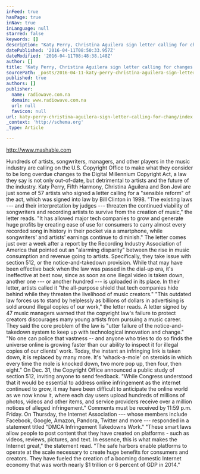 ```yaml
---
inFeed: true
hasPage: true
inNav: true
inLanguage: null
starred: false
keywords: []
description: "Katy Perry, Christina Aguilera sign letter calling for changes to copyright law   Details Category: Entertainment News Published on Thursday, 07 April 2016 06:00 http://www.mashable.com Hundreds of artists, songwriters, managers, and other players in the music industry are calling on the U.S. Copyright Office to make what they consider to be long overdue changes to the Digital Millennium Copyright Act, a law they say is not only out-of-date, but detrimental to artists and the future of the industry.\_  Katy Perry, Fifth Harmony, Christina Aguilera and Bon Jovi are just some of 57 artists who signed a letter calling for a \"sensible reform\" of the act, which was signed into law by Bill Clinton in 1998.\_  \"The existing laws — and their interpretation by judges — threaten the continued viability of songwriters and recording artists to survive from the creation of music,\" the letter reads. \"It has allowed major tech companies to grow and generate huge profits by creating ease of use for consumers to carry almost every recorded song in history in their pocket via a smartphone, while songwriters’ and artists’ earnings continue to diminish.\"  The letter comes just over a week after\_a report by the Recording Industry Association of America\_that pointed out an \"alarming disparity\" between the rise in music consumption and revenue going to artists.\_  Specifically, they take issue with section 512, or the notice-and-takedown provision. While that may have been effective back when the law was passed in the dial-up era, it's ineffective at best now, since as soon as one illegal video is taken down, another one — or another hundred — is uploaded in its place. In their letter, artists called it \"the all-purpose shield that tech companies hide behind while they threaten the livelihood of music creators.\"\_  \_  \"This outdated law forces us to stand by helplessly as billions of dollars in advertising is sold\_around illegal copies of our work,\" the letter reads.\_  A letter signed by 47 music managers warned that the copyright law's failure to protect creators discourages many young artists from pursuing a music career. They said the core problem of the law\_is \"utter failure of the notice-and-takedown system to keep up\_with technological innovation and change.\"  \_  \"No one can police that vastness – and anyone who tries to\_do so finds the universe online is growing faster than our ability to inspect it for\_illegal copies of our clients’ work. Today, the instant an infringing link is taken\_down, it is replaced by many more. It’s 'whack-a-mole' on steroids in which every\_time the mole is knocked down, two more pop up, then four, then eight.\"  On Dec. 31, the Copyright Office announced a public study of section 512, inviting anyone to send feedback. \"While Congress understood that it would be essential to address online infringement as the internet continued to grow, it may have been difficult to anticipate the online world as we now know it, where each day users upload hundreds of millions of photos, videos and other items, and service providers receive over a million notices of alleged infringement.\"  Comments must be received by 11:59 p.m. Friday.\_  On Thursday, the Internet Association — whose members include Facebook, Google, Amazon, Pandora, Twitter and more — responded in a statement titled \"DMCA Infringement Takedowns Work.\"\_  \_  \"These smart laws allow people to post content that they have created on platforms - such as videos, reviews, pictures, and text. In essence, this is what makes the Internet great,\" the statement read. \"The safe harbors enable platforms to operate at the scale necessary to create huge benefits for consumers and creators. They have fueled the creation of a booming domestic Internet economy that was worth nearly $1 trillion or 6 percent of GDP in 2014.\""
datePublished: '2016-04-11T08:50:33.957Z'
dateModified: '2016-04-11T08:48:38.148Z'
author: []
title: 'Katy Perry, Christina Aguilera sign letter calling for changes to copyright law '
sourcePath: _posts/2016-04-11-katy-perry-christina-aguilera-sign-letter-calling-for-chang.md
published: true
authors: []
publisher:
  name: radiowave.com.na
  domain: www.radiowave.com.na
  url: null
  favicon: null
url: katy-perry-christina-aguilera-sign-letter-calling-for-chang/index.html
_context: 'http://schema.org'
_type: Article

---
```

http://www.mashable.com 

Hundreds of artists, songwriters, managers, and other players in the music industry are calling on the U.S. Copyright Office to make what they consider to be long overdue changes to the Digital Millennium Copyright Act, a law they say is not only out-of-date, but detrimental to artists and the future of the industry.  Katy Perry, Fifth Harmony, Christina Aguilera and Bon Jovi are just some of 57 artists who signed a letter calling for a "sensible reform" of the act, which was signed into law by Bill Clinton in 1998\.  "The existing laws --- and their interpretation by judges --- threaten the continued viability of songwriters and recording artists to survive from the creation of music," the letter reads. "It has allowed major tech companies to grow and generate huge profits by creating ease of use for consumers to carry almost every recorded song in history in their pocket via a smartphone, while songwriters' and artists' earnings continue to diminish." The letter comes just over a week after a report by the Recording Industry Association of America that pointed out an "alarming disparity" between the rise in music consumption and revenue going to artists.  Specifically, they take issue with section 512, or the notice-and-takedown provision. While that may have been effective back when the law was passed in the dial-up era, it's ineffective at best now, since as soon as one illegal video is taken down, another one --- or another hundred --- is uploaded in its place. In their letter, artists called it "the all-purpose shield that tech companies hide behind while they threaten the livelihood of music creators."    "This outdated law forces us to stand by helplessly as billions of dollars in advertising is sold around illegal copies of our work," the letter reads.  A letter signed by 47 music managers warned that the copyright law's failure to protect creators discourages many young artists from pursuing a music career. They said the core problem of the law is "utter failure of the notice-and-takedown system to keep up with technological innovation and change."   "No one can police that vastness -- and anyone who tries to do so finds the universe online is growing faster than our ability to inspect it for illegal copies of our clients' work. Today, the instant an infringing link is taken down, it is replaced by many more. It's 'whack-a-mole' on steroids in which every time the mole is knocked down, two more pop up, then four, then eight." On Dec. 31, the Copyright Office announced a public study of section 512, inviting anyone to send feedback. "While Congress understood that it would be essential to address online infringement as the internet continued to grow, it may have been difficult to anticipate the online world as we now know it, where each day users upload hundreds of millions of photos, videos and other items, and service providers receive over a million notices of alleged infringement." Comments must be received by 11:59 p.m. Friday.  On Thursday, the Internet Association --- whose members include Facebook, Google, Amazon, Pandora, Twitter and more --- responded in a statement titled "DMCA Infringement Takedowns Work."    "These smart laws allow people to post content that they have created on platforms - such as videos, reviews, pictures, and text. In essence, this is what makes the Internet great," the statement read. "The safe harbors enable platforms to operate at the scale necessary to create huge benefits for consumers and creators. They have fueled the creation of a booming domestic Internet economy that was worth nearly $1 trillion or 6 percent of GDP in 2014."